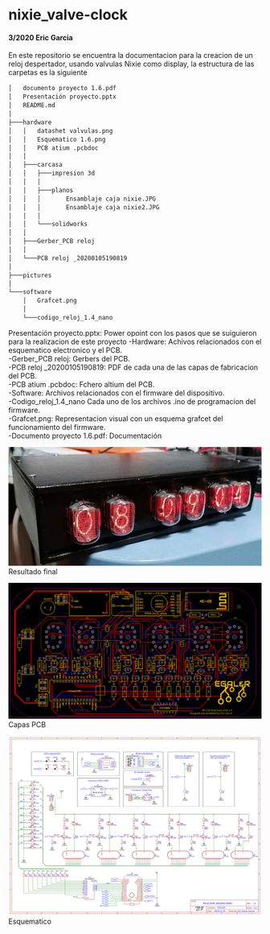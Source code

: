 # nixie_valve-clock
#### 3/2020 Eric Garcia
En este repositorio se encuentra la documentacion para la creacion de un reloj despertador, usando valvulas Nixie como display,
la estructura de las carpetas es la siguiente
```bash
│   documento proyecto 1.6.pdf
│   Presentación proyecto.pptx
│   README.md
│
├───hardware
│   │   datashet valvulas.png
│   │   Esquematico 1.6.png
│   │   PCB atium .pcbdoc
│   │
│   ├───carcasa
│   │   ├───impresion 3d
│   │   │
│   │   ├───planos
│   │   │       Ensamblaje caja nixie.JPG
│   │   │       Ensamblaje caja nixie2.JPG
│   │   │
│   │   └───solidworks
│   │
│   ├───Gerber_PCB reloj
│   │
│   └───PCB reloj _20200105190819
│
├───pictures
│
└───software
    │   Grafcet.png
    │
    └───codigo_reloj_1.4_nano

```
Presentación proyecto.pptx: Power opoint con los pasos que se suiguieron para la realizacion de este proyecto
-Hardware: Achivos relacionados con el esquematico electronico y el PCB.  
-Gerber_PCB reloj: Gerbers del PCB.  
-PCB reloj _20200105190819: PDF de cada una de las capas de fabricacion del PCB.   
-PCB atium .pcbdoc: Fchero altium del PCB.	  
-Software: Archivos relacionados con el firmware del dispositivo.  
-Codigo_reloj_1.4_nano Cada uno de los archivos .ino de programacion del firmware.  
-Grafcet.png: Representacion visual con un esquema grafcet del funcionamiento del firmware.  
-Documento proyecto 1.6.pdf: Documentación  

![Resultado final](https://github.com/ericgc1997/nixie_valve-clock/blob/master/pictures/final%20product.jpg)
Resultado final
  
  
  
![Capas PCB](https://github.com/ericgc1997/nixie_valve-clock/blob/master/pictures/placa.png)
Capas PCB
  
  
  
![Esquematico](https://github.com/ericgc1997/nixie_valve-clock/blob/master/pictures/Esquematico%201.6.png)
Esquematico

